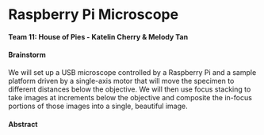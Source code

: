 # Raspberry Pi Microscope
#### Team 11: House of Pies - Katelin Cherry & Melody Tan

#### Brainstorm
We will set up a USB microscope controlled by a Raspberry Pi and a sample platform driven by a single-axis motor that will move the specimen to different distances below the objective. We will then use focus stacking to take images at increments below the objective and composite the in-focus portions of those images into a single, beautiful image. 

#### Abstract